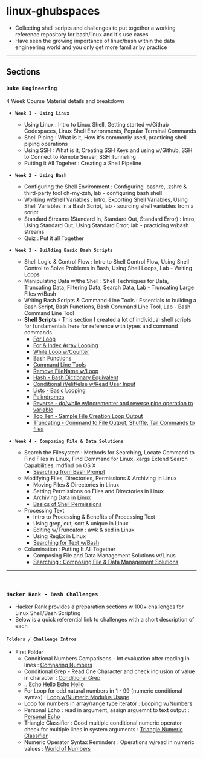# linux-ghubspaces 

* Collecting shell scripts and challenges to put together a working reference repository for bash/linux and it's use cases
* Have seen the growing importance of linux/bash within the data engineering world and you only get more familiar by practice

--- 

## **Sections**

### **`Duke Engineering`**
4 Week Course Material details and breakdown

* **`Week 1 - Using Linux`**
    - Using Linux : Intro to Linux Shell, Getting started w/Github Codespaces, Linux Shell Environments, Popular Terminal Commands
    - Shell Piping : What is it, How it's commonly used, practicing shell piping operations
    - Using SSH : What is it, Creating SSH Keys and using w/Github, SSH to Connect to Remote Server, SSH Tunneling
    - Putting it All Togeher : Creating a Shell Pipeline

* **`Week 2 - Using Bash`**
    - Configuring the Shell Environment : Configuring .bashrc, .zshrc & third-party tool oh-my-zsh, lab - configuring bash shell
    - Working w/Shell Variables : Intro, Exporting Shell Variables, Using Shell Variables in a Bash Script, lab - sourcing shell variables from a script
    - Standard Streams (Standard In, Standard Out, Standard Error) : Intro, Using Standard Out, Using Standard Error, lab - practicing w/bash streams
    - Quiz : Put it all Together

* **`Week 3 - Building Basic Bash Scripts`** 
    - Shell Logic & Control Flow : Intro to Shell Control Flow, Using Shell Control to Solve Problems in Bash, Using Shell Loops, Lab - Writing Loops
    - Manipulating Data w/the Shell : Shell Techniques for Data, Truncating Data, Filtering Data, Search Data, Lab - Truncating Large Files w/Bash
    - Writing Bash Scripts & Command-Line Tools : Essentials to building a Bash Script, Bash Functions, Bash Command Line Tool, Lab - Bash Command Line Tool
    - **Shell Scripts** - This section I created a lot of individual shell scripts for fundamentals here for reference with types and command commands 
        - [For Loop](/deng_duke/basic-opening-weeks/fruitloop.sh)
        - [For & Index Array Looping](/deng_duke/basic-opening-weeks/loops.sh)
        - [While Loop w/Counter](/deng_duke/basic-opening-weeks/while-loop.sh)
        - [Bash Functions](/deng_duke/basic-opening-weeks/bash-functions.sh)
        - [Command Line Tools](/deng_duke/basic-opening-weeks/cli.sh)
        - [Remove FileName w/Loop](/deng_duke/basic-opening-weeks/dropten.sh)
        - [Hash - Bash Dictionary Equivalent](/deng_duke/basic-opening-weeks/hashes.sh)
        - [Conditional if/elif/else w/Read User Input](/deng_duke/basic-opening-weeks/if-else.sh)
        - [Lists - Basic Looping](/deng_duke/basic-opening-weeks/lists.sh)
        - [Palindromes](/deng_duke/basic-opening-weeks/palindromes.sh)
        - [Reverse - do/while w/Incrementer and reverse pipe operation to variable](/deng_duke/basic-opening-weeks/reverse.sh)
        - [Top Ten - Sample File Creation Loop Output](/deng_duke/basic-opening-weeks/topten.sh)
        - [Truncating - Command to File Output, Shuffle, Tail Commands to files](/deng_duke/basic-opening-weeks/truncating.sh)

* **`Week 4 - Composing File & Data Solutions`**
    - Search the Filesystem : Methods for Searching, Locate Command to Find Files in Linux, Find Command for Linux, xargs Extend Search Capabilities, mdfind on OS X
        - [Searching from Bash Prompt](/deng_duke/closing-week-items/SearchCommands/README.md)
    - Modifying Files, Directories, Permissions & Archiving in Linux
        - Moving Files & Directories in Linux
        - Setting Permissions on Files and Directories in Linux
        - Archiving Data in Linux
        - [Basics of Shell Permissions](/deng_duke/closing-week-items/ShellPermissionsLab/README.md)
    - Processing Text
        - Intro to Processing & Benefits of Processing Text 
        - Using grep, cut, sort & unique in Linux
        - Editing w/Truncaton : awk & sed in Linux
        - Using RegEx in Linux
        - [Searching for Text w/Bash](/deng_duke/closing-week-items/Searching%20for%20Text%20with%20Bash/README.md)
    - Columination : Putting It All Together
        - Composing File and Data Management Solutions w/Linus
        - [Searching : Composing File & Data Management Solutions](/deng_duke/closing-week-items/ComposingFileDataSolutions/README.md)

---

<br>

### **`Hacker Rank - Bash Challenges`**
* Hacker Rank provides a preparation sections w 100+ challenges for Linux Shell/Bash Scripting 
* Below is a quick referential link to challenges with a short description of each

#### `Folders / Challenge Intros`
* First Folder
    - Conditional Numbers Comparisons - Int evaluation after reading in lines : [Comparing Numbers](/hacker_rank/diff_easy/comparing_numbers.sh)
    - Conditional Grep - Read One Character and check inclusion of value in character : [Conditional Grep](/hacker_rank/diff_easy/conditional_grep.sh)
    - .. Echo Hello [Echo Hello](/hacker_rank/diff_easy/lets_echo.sh)
    - For Loop for odd natural numbers in 1 - 99 (numeric conditional syntax) : [Loop w/Numeric Modulus Usage](/hacker_rank/diff_easy/looping_skipping.sh)
    - Loop for numbers in array/range type iterator : [Looping w/Numbers](/hacker_rank/diff_easy/looping_with_numbers.sh)
    - Personal Echo : read in argument, assign arguemnt to text output : [Personal Echo](/hacker_rank/diff_easy/personal-echo.sh)
    - Triangle Classifier : Good multiple conditional numeric operator check for multiple lines in system arguments : [Triangle Numeric Classifier](/hacker_rank/diff_easy/triangle_classifier.sh)
    - Numeric Operator Syntax Reminders : Operations w/read in numeric values : [World of Numbers](/hacker_rank/diff_easy/world_of_numbers.sh)

